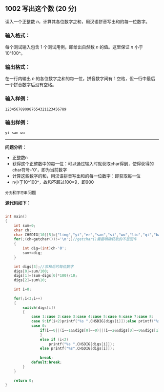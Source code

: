 ## 1002 写出这个数 (20 分)

读入一个正整数 *n*，计算其各位数字之和，用汉语拼音写出和的每一位数字。

### 输入格式：

每个测试输入包含 1 个测试用例，即给出自然数 *n* 的值。这里保证 *n* 小于 10^100^。

### 输出格式：

在一行内输出 *n* 的各位数字之和的每一位，拼音数字间有 1 空格，但一行中最后一个拼音数字后没有空格。

### 输入样例：

```in
1234567890987654321123456789
```

### 输出样例：

```out
yi san wu
```
---

**问题分析：**
- 正整数n
- 获得这个正整数中的每一位：可以通过输入时就获取char得到，使得获得的char符号-'0'，即为当前数字
- 计算这些数字的和，用汉语拼音写出和的每一位数字：即获取每一位
- n小于10^100^，故和不超过100*9，即900

`分支`和`字符串`问题

**源代码如下：**

```c

int main()
{
	int sum=0;
	char ch;
	char CHSDIG[10][5]={"ling","yi","er","san","si","wu","liu","qi","ba","jiu"};
	for(;(ch=getchar())!='\n';)//getchar()需要明确获取的不是回车 
	{
		int dig=(int)ch-'0';
		sum+=dig;
	}
	 
	int digs[3];//求和后的每位数字 
	digs[0]=sum/100;
	digs[1]=(sum-digs[0]*100)/10;
	digs[2]=sum%10;
	
	int i=0;
	
	for(;i<3;i++) 
	{
		switch(digs[i])
		{
			case 1:case 2:case 3:case 4:case 5:case 6:case 7:case 8:
			case 9:if(i<2)printf("%s ",CHSDIG[digs[i]]);else printf("%s",CHSDIG[digs[i]]);break;
			case 0:
				if(i==0||(i==1&&digs[0]==0)||(i==2&&digs[0]==0&&digs[1]==0)){
				}
				else if (i<2)
					printf("%s ",CHSDIG[digs[i]]);
				else printf("%s",CHSDIG[digs[i]]);
				
				break;
			default:break;
		}
	}
	
	return 0;
}
```
